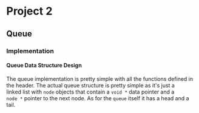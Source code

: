 # Project 2
## Queue 
### Implementation
#### Queue Data Structure Design
The queue implementation is pretty simple with all the functions defined in  
the header. The actual queue structure is pretty simple as it's just a  
linked list with `node` objects that contain a `void *` data pointer and a  
`node *` pointer to the next node. As for the `queue` itself it has a head and 
a tail.